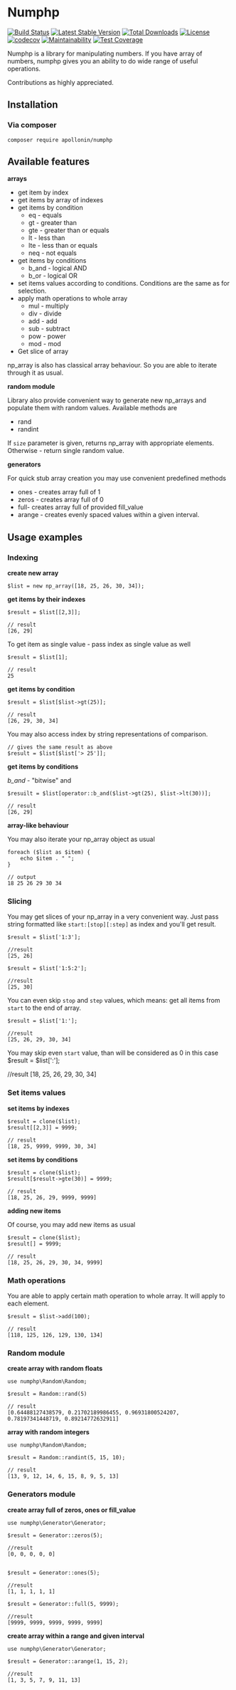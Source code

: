 # Numphp

[![Build Status](https://travis-ci.org/apollonin/numphp.svg?branch=master)](https://travis-ci.org/apollonin/numphp)
[![Latest Stable Version](https://poser.pugx.org/apollonin/numphp/v/stable)](https://packagist.org/packages/apollonin/numphp)
[![Total Downloads](https://poser.pugx.org/apollonin/numphp/downloads)](https://packagist.org/packages/apollonin/numphp)
[![License](https://poser.pugx.org/apollonin/numphp/license)](https://packagist.org/packages/apollonin/numphp)
[![codecov](https://codecov.io/gh/apollonin/numphp/branch/master/graph/badge.svg)](https://codecov.io/gh/apollonin/numphp)
[![Maintainability](https://api.codeclimate.com/v1/badges/9cda6d0e7e7967900ff2/maintainability)](https://codeclimate.com/github/apollonin/numphp/maintainability)
[![Test Coverage](https://api.codeclimate.com/v1/badges/9cda6d0e7e7967900ff2/test_coverage)](https://codeclimate.com/github/apollonin/numphp/test_coverage)

Numphp is a library for manipulating numbers. If you have array of numbers, numphp gives you an ability to do wide range of useful operations.

Contributions as highly appreciated.

## Installation

### Via composer

```
composer require apollonin/numphp
```


## Available features

**arrays**

* get item by index
* get items by array of indexes
* get items by condition
  * eq - equals
  * gt - greater than
  * gte - greater than or equals
  * lt - less than
  * lte - less than or equals
  * neq - not equals
* get items by conditions
  * b_and - logical AND
  * b_or - logical OR
* set items values according to conditions. Conditions are the same as for selection.
* apply math operations to whole array
  * mul - multiply
  * div - divide
  * add - add 
  * sub - subtract
  * pow - power
  * mod - mod
* Get slice of array

np_array is also has classical array behaviour. So you are able to iterate through it as usual.

**random module**

Library also provide convenient way to generate new np_arrays and populate them with random values. Available methods are

* rand
* randint

If `size` parameter is given, returns np_array with appropriate elements. Otherwise - return single random value.

**generators**

For quick stub array creation you may use convenient predefined methods

* ones - creates array full of 1
* zeros - creates array full of 0 
* full- creates array full of provided fill_value
* arange - creates evenly spaced values within a given interval.


## Usage examples

### Indexing

**create new array**
```
$list = new np_array([18, 25, 26, 30, 34]);
```

**get items by their indexes**

```
$result = $list[[2,3]];

// result
[26, 29]
```

To get item as single value - pass index as single value as well

```
$result = $list[1];

// result
25
```

**get items by condition**

```
$result = $list[$list->gt(25)];

// result
[26, 29, 30, 34]
```

You may also access index by string representations of comparison. 

```
// gives the same result as above
$result = $list[$list['> 25']];
```


**get items by conditions**

*b_and* - "bitwise" and

```
$resuilt = $list[operator::b_and($list->gt(25), $list->lt(30))];

// result
[26, 29]
```

**array-like behaviour**

You may also iterate your np_array object as usual

```
foreach ($list as $item) {
    echo $item . " ";
}

// output
18 25 26 29 30 34
```


### Slicing

You may get slices of your np_array in a very convenient way. Just pass string formatted like `start:[stop][:step]` as index and you'll get result.

```
$result = $list['1:3'];

//result
[25, 26]
```

```
$result = $list['1:5:2'];

//result
[25, 30]
```

You can even skip `stop` and `step` values, which means: get all items from `start` to the end of array.

```
$result = $list['1:'];

//result
[25, 26, 29, 30, 34]
``` 

You may skip even `start` value, than will be considered as 0 in this case
$result = $list[':'];

//result
[18, 25, 26, 29, 30, 34]


### Set items values

**set items by indexes**

```
$result = clone($list);
$result[[2,3]] = 9999;

// result
[18, 25, 9999, 9999, 30, 34]
```

**set items by conditions**

```
$result = clone($list);
$result[$result->gte(30)] = 9999;

// result
[18, 25, 26, 29, 9999, 9999]
```

**adding new items**

Of course, you may add new items as usual

```
$result = clone($list);
$result[] = 9999;

// result 
[18, 25, 26, 29, 30, 34, 9999]
```

### Math operations

You are able to apply certain math operation to whole array. It will apply to each element.

```
$result = $list->add(100);

// result 
[118, 125, 126, 129, 130, 134]
```



### Random module

**create array with random floats**

```
use numphp\Random\Random;

$result = Random::rand(5)

// result
[0.64488127438579, 0.21702189986455, 0.96931800524207, 0.78197341448719, 0.89214772632911]

```

**array with random integers**

```
use numphp\Random\Random;

$result = Random::randint(5, 15, 10);

// result
[13, 9, 12, 14, 6, 15, 8, 9, 5, 13]
```


### Generators module

**create array full of zeros, ones or fill_value**

```
use numphp\Generator\Generator;

$result = Generator::zeros(5);

//result
[0, 0, 0, 0, 0]


$result = Generator::ones(5);

//result
[1, 1, 1, 1, 1]

$result = Generator::full(5, 9999);

//result
[9999, 9999, 9999, 9999, 9999]
```

**create array within a range and given interval**

```
use numphp\Generator\Generator;

$result = Generator::arange(1, 15, 2);

//result
[1, 3, 5, 7, 9, 11, 13]
```